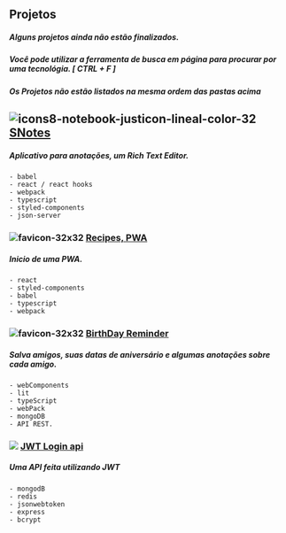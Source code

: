 <!-- ![banner](https://user-images.githubusercontent.com/88716893/164410744-1de53f9a-719d-4955-83b5-5f6787401786.png) -->

## Projetos

##### Alguns projetos ainda não estão finalizados.

##### Você pode utilizar a ferramenta de busca em página para procurar por uma tecnológia. [ CTRL + F ]

##### **_Os Projetos não estão listados na mesma ordem das pastas acima_**




## ![icons8-notebook-justicon-lineal-color-32](https://user-images.githubusercontent.com/88716893/166608554-33f3d8fb-1b1a-4414-8fa5-3b2b52dca1f9.png) [**SNotes**](./04_s_notes/)

##### Aplicativo para anotações, um Rich Text Editor.
    - babel
    - react / react hooks
    - webpack
    - typescript
    - styled-components
    - json-server
    
    
    
    
### ![favicon-32x32](https://user-images.githubusercontent.com/88716893/166608701-67e46550-6551-407d-a68f-997ddc4f5204.png) [Recipes, PWA](./03_Recipes_Notebook/)


##### Inicio de uma PWA.

    - react
    - styled-components
    - babel
    - typescript
    - webpack




### ![favicon-32x32](https://user-images.githubusercontent.com/88716893/166608816-45ad7903-c116-420c-b85e-24a976e177a4.png) [BirthDay Reminder]([./02_Birthday_Reminder/](https://github.com/Rafael-Cesario/Lab/tree/main/02_birthday_reminder))

##### Salva amigos, suas datas de aniversário e algumas anotações sobre cada amigo.
    - webComponents
    - lit
    - typeScript
    - webPack
    - mongoDB
    - API REST.





### <img src="https://img.icons8.com/bubbles/32/000000/lock-2.png"/> [JWT Login api](./01_Authentication_JWT/)

##### Uma API feita utilizando JWT
    - mongodB
    - redis
    - jsonwebtoken
    - express
    - bcrypt
